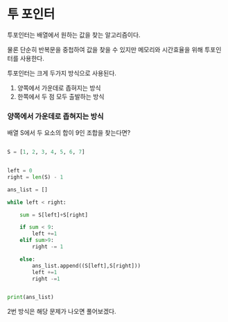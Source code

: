 # 투 포인터



투포인터는 배열에서 원하는 값을 찾는 알고리즘이다.

물론 단순히 반복문을 중첩하여 값을 찾을 수 있지만 메모리와 시간효율을 위해 투포인터를 사용한다.

투포인터는 크게 두가지 방식으로 사용된다.

1. 양쪽에서 가운데로 좁혀지는 방식
2. 한쪽에서 두 점 모두 출발하는 방식



### 양쪽에서 가운데로 좁혀지는 방식

배열 S에서 두 요소의 합이 9인 조합을 찾는다면?

```python

S = [1, 2, 3, 4, 5, 6, 7]


left = 0
right = len(S) - 1

ans_list = []

while left < right:

    sum = S[left]+S[right]

    if sum < 9:
        left +=1
    elif sum>9:
        right -= 1

    else:
        ans_list.append((S[left],S[right]))
        left +=1
        right -=1


print(ans_list)
```

2번 방식은 해당 문제가 나오면 풀어보겠다.